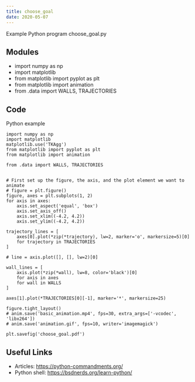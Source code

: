 ```yaml
---
title: choose_goal
date: 2020-05-07
---
```

Example Python program choose_goal.py

## Modules

* import numpy as np
* import matplotlib
* from matplotlib import pyplot as plt
* from matplotlib import animation
* from .data import WALLS, TRAJECTORIES

## Code

Python example

    import numpy as np
    import matplotlib
    matplotlib.use('TKAgg')
    from matplotlib import pyplot as plt
    from matplotlib import animation
    
    from .data import WALLS, TRAJECTORIES
    
    
    # First set up the figure, the axis, and the plot element we want to animate
    # figure = plt.figure()
    figure, axes = plt.subplots(1, 2)
    for axis in axes:
        axis.set_aspect('equal', 'box')
        axis.set_axis_off()
        axis.set_xlim((-4.2, 4.2))
        axis.set_ylim((-4.2, 4.2))
    
    trajectory_lines = [
        axes[0].plot(*zip(*trajectory), lw=2, marker='o', markersize=5)[0]
        for trajectory in TRAJECTORIES
    ]
    
    # line = axis.plot([], [], lw=2)[0]
    
    wall_lines = [
        axis.plot(*zip(*wall), lw=8, color='black')[0]
        for axis in axes
        for wall in WALLS
    ]
    
    axes[1].plot(*TRAJECTORIES[0][-1], marker='*', markersize=25)
    
    figure.tight_layout()
    # anim.save('basic_animation.mp4', fps=30, extra_args=['-vcodec', 'libx264'])
    # anim.save('animation.gif', fps=10, writer='imagemagick')
    
    plt.savefig('choose_goal.pdf')
    

## Useful Links

- Articles: https://python-commandments.org/
- Python shell: https://bsdnerds.org/learn-python/
